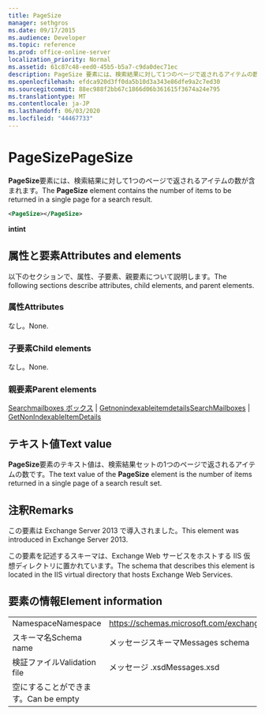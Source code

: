 ```yaml
---
title: PageSize
manager: sethgros
ms.date: 09/17/2015
ms.audience: Developer
ms.topic: reference
ms.prod: office-online-server
localization_priority: Normal
ms.assetid: 61c87c48-eed0-45b5-b5a7-c9da0dec71ec
description: PageSize 要素には、検索結果に対して1つのページで返されるアイテムの数が含まれます。
ms.openlocfilehash: efdca920d3ff0da5b10d3a343e86dfe9a2c7ed30
ms.sourcegitcommit: 88ec988f2bb67c1866d06b361615f3674a24e795
ms.translationtype: MT
ms.contentlocale: ja-JP
ms.lasthandoff: 06/03/2020
ms.locfileid: "44467733"
---
```

# <a name="pagesize"></a><span data-ttu-id="7f6c6-103">PageSize</span><span class="sxs-lookup"><span data-stu-id="7f6c6-103">PageSize</span></span>

<span data-ttu-id="7f6c6-104">**PageSize**要素には、検索結果に対して1つのページで返されるアイテムの数が含まれます。</span><span class="sxs-lookup"><span data-stu-id="7f6c6-104">The **PageSize** element contains the number of items to be returned in a single page for a search result.</span></span> 
  
```XML
<PageSize></PageSize>
```

 <span data-ttu-id="7f6c6-105">**int**</span><span class="sxs-lookup"><span data-stu-id="7f6c6-105">**int**</span></span>
## <a name="attributes-and-elements"></a><span data-ttu-id="7f6c6-106">属性と要素</span><span class="sxs-lookup"><span data-stu-id="7f6c6-106">Attributes and elements</span></span>

<span data-ttu-id="7f6c6-107">以下のセクションで、属性、子要素、親要素について説明します。</span><span class="sxs-lookup"><span data-stu-id="7f6c6-107">The following sections describe attributes, child elements, and parent elements.</span></span>
  
### <a name="attributes"></a><span data-ttu-id="7f6c6-108">属性</span><span class="sxs-lookup"><span data-stu-id="7f6c6-108">Attributes</span></span>

<span data-ttu-id="7f6c6-109">なし。</span><span class="sxs-lookup"><span data-stu-id="7f6c6-109">None.</span></span>
  
### <a name="child-elements"></a><span data-ttu-id="7f6c6-110">子要素</span><span class="sxs-lookup"><span data-stu-id="7f6c6-110">Child elements</span></span>

<span data-ttu-id="7f6c6-111">なし。</span><span class="sxs-lookup"><span data-stu-id="7f6c6-111">None.</span></span>
  
### <a name="parent-elements"></a><span data-ttu-id="7f6c6-112">親要素</span><span class="sxs-lookup"><span data-stu-id="7f6c6-112">Parent elements</span></span>

<span data-ttu-id="7f6c6-113">[Searchmailboxes ボックス](searchmailboxes.md)  | [Getnonindexableitemdetails](getnonindexableitemdetails.md)</span><span class="sxs-lookup"><span data-stu-id="7f6c6-113">[SearchMailboxes](searchmailboxes.md) | [GetNonIndexableItemDetails](getnonindexableitemdetails.md)</span></span>
  
## <a name="text-value"></a><span data-ttu-id="7f6c6-114">テキスト値</span><span class="sxs-lookup"><span data-stu-id="7f6c6-114">Text value</span></span>

<span data-ttu-id="7f6c6-115">**PageSize**要素のテキスト値は、検索結果セットの1つのページで返されるアイテムの数です。</span><span class="sxs-lookup"><span data-stu-id="7f6c6-115">The text value of the **PageSize** element is the number of items returned in a single page of a search result set.</span></span> 
  
## <a name="remarks"></a><span data-ttu-id="7f6c6-116">注釈</span><span class="sxs-lookup"><span data-stu-id="7f6c6-116">Remarks</span></span>

<span data-ttu-id="7f6c6-117">この要素は Exchange Server 2013 で導入されました。</span><span class="sxs-lookup"><span data-stu-id="7f6c6-117">This element was introduced in Exchange Server 2013.</span></span>
  
<span data-ttu-id="7f6c6-118">この要素を記述するスキーマは、Exchange Web サービスをホストする IIS 仮想ディレクトリに置かれています。</span><span class="sxs-lookup"><span data-stu-id="7f6c6-118">The schema that describes this element is located in the IIS virtual directory that hosts Exchange Web Services.</span></span>
  
## <a name="element-information"></a><span data-ttu-id="7f6c6-119">要素の情報</span><span class="sxs-lookup"><span data-stu-id="7f6c6-119">Element information</span></span>

|||
|:-----|:-----|
|<span data-ttu-id="7f6c6-120">Namespace</span><span class="sxs-lookup"><span data-stu-id="7f6c6-120">Namespace</span></span>  <br/> |https://schemas.microsoft.com/exchange/services/2006/messages  <br/> |
|<span data-ttu-id="7f6c6-121">スキーマ名</span><span class="sxs-lookup"><span data-stu-id="7f6c6-121">Schema name</span></span>  <br/> |<span data-ttu-id="7f6c6-122">メッセージスキーマ</span><span class="sxs-lookup"><span data-stu-id="7f6c6-122">Messages schema</span></span>  <br/> |
|<span data-ttu-id="7f6c6-123">検証ファイル</span><span class="sxs-lookup"><span data-stu-id="7f6c6-123">Validation file</span></span>  <br/> |<span data-ttu-id="7f6c6-124">メッセージ .xsd</span><span class="sxs-lookup"><span data-stu-id="7f6c6-124">Messages.xsd</span></span>  <br/> |
|<span data-ttu-id="7f6c6-125">空にすることができます。</span><span class="sxs-lookup"><span data-stu-id="7f6c6-125">Can be empty</span></span>  <br/> ||
   

